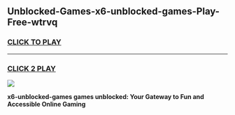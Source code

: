 
## Unblocked-Games-x6-unblocked-games-Play-Free-wtrvq
<h3>
<a href="https://premium76.site?title=x6-unblocked-games&ref=10A">CLICK TO PLAY</a></h3>
<hr>

<h3>
<a href="https://premium76.site?title=x6-unblocked-games&ref=10A">CLICK 2 PLAY</a>
  
</h3>

<a href="https://premium76.site?title=x6-unblocked-games&ref=10A"><img src="https://clearcache.store/games.png"></a>


**x6-unblocked-games games unblocked: Your Gateway to Fun and Accessible Online Gaming**
